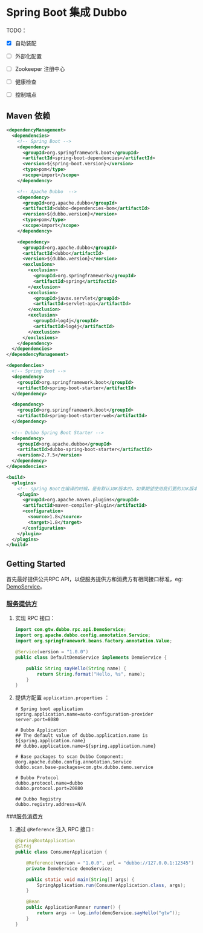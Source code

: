 # Spring Boot 集成 Dubbo

TODO：

- [x] 自动装配
- [ ] 外部化配置
- [ ] Zookeeper 注册中心
- [ ] 健康检查
- [ ] 控制端点



## Maven 依赖

```xml
<dependencyManagement>
  <dependencies>
    <!-- Spring Boot -->
    <dependency>
      <groupId>org.springframework.boot</groupId>
      <artifactId>spring-boot-dependencies</artifactId>
      <version>${spring-boot.version}</version>
      <type>pom</type>
      <scope>import</scope>
    </dependency>

    <!-- Apache Dubbo  -->
    <dependency>
      <groupId>org.apache.dubbo</groupId>
      <artifactId>dubbo-dependencies-bom</artifactId>
      <version>${dubbo.version}</version>
      <type>pom</type>
      <scope>import</scope>
    </dependency>

    <dependency>
      <groupId>org.apache.dubbo</groupId>
      <artifactId>dubbo</artifactId>
      <version>${dubbo.version}</version>
      <exclusions>
        <exclusion>
          <groupId>org.springframework</groupId>
          <artifactId>spring</artifactId>
        </exclusion>
        <exclusion>
          <groupId>javax.servlet</groupId>
          <artifactId>servlet-api</artifactId>
        </exclusion>
        <exclusion>
          <groupId>log4j</groupId>
          <artifactId>log4j</artifactId>
        </exclusion>
      </exclusions>
    </dependency>
  </dependencies>
</dependencyManagement>

<dependencies>
  <!-- Spring Boot -->
  <dependency>
    <groupId>org.springframework.boot</groupId>
    <artifactId>spring-boot-starter</artifactId>
  </dependency>

  <dependency>
    <groupId>org.springframework.boot</groupId>
    <artifactId>spring-boot-starter-web</artifactId>
  </dependency>
  
  <!-- Dubbo Spring Boot Starter -->
  <dependency>
    <groupId>org.apache.dubbo</groupId>
    <artifactId>dubbo-spring-boot-starter</artifactId>
    <version>2.7.5</version>
  </dependency>
</dependencies>

<build>
  <plugins>
    <!-- spring Boot在编译的时候，是有默认JDK版本的，如果期望使用我们要的JDK版本的话，那么要配置 -->
    <plugin>
      <groupId>org.apache.maven.plugins</groupId>
      <artifactId>maven-compiler-plugin</artifactId>
      <configuration>
        <source>1.8</source>
        <target>1.8</target>
      </configuration>
    </plugin>
  </plugins>
</build>
```



## Getting Started

首先最好提供公共RPC API，以便服务提供方和消费方有相同接口标准，eg: [DemoService](https://github.com/gaotingwang/springboot-dubbo-demo/blob/master/rpc-api/src/main/java/com/gtw/dubbo/rpc/api/DemoService.java)。

### [服务提供方](https://github.com/gaotingwang/springboot-dubbo-demo/tree/master/auto-configure-sample/auto-configure-provider)

1. 实现 RPC 接口：

   ```java
   import com.gtw.dubbo.rpc.api.DemoService;
   import org.apache.dubbo.config.annotation.Service;
   import org.springframework.beans.factory.annotation.Value;
   
   @Service(version = "1.0.0")
   public class DefaultDemoService implements DemoService {
   
       public String sayHello(String name) {
           return String.format("Hello, %s", name);
       }
   }
   ```

   

2. 提供方配置 `application.properties` ：

   ```properties
   # Spring boot application
   spring.application.name=auto-configuration-provider
   server.port=8080
   
   # Dubbo Application
   ## The default value of dubbo.application.name is ${spring.application.name}
   ## dubbo.application.name=${spring.application.name}
   
   # Base packages to scan Dubbo Component: @org.apache.dubbo.config.annotation.Service
   dubbo.scan.base-packages=com.gtw.dubbo.demo.service
   
   # Dubbo Protocol
   dubbo.protocol.name=dubbo
   dubbo.protocol.port=20880
   
   ## Dubbo Registry
   dubbo.registry.address=N/A
   ```

   

###[服务消费方](https://github.com/gaotingwang/springboot-dubbo-demo/tree/master/auto-configure-sample/auto-configure-consumer)

1. 通过 `@Reference` 注入 RPC 接口 :

   ```java
   @SpringBootApplication
   @Slf4j
   public class ConsumerApplication {
   
       @Reference(version = "1.0.0", url = "dubbo://127.0.0.1:12345")
       private DemoService demoService;
   
       public static void main(String[] args) {
           SpringApplication.run(ConsumerApplication.class, args);
       }
   
       @Bean
       public ApplicationRunner runner() {
           return args -> log.info(demoService.sayHello("gtw"));
       }
   }
   ```

   